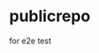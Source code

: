 # publicrepo
for e2e test










































































































































































































































































































































































































































































































































































































































































































































































































































































































































































































































































































































































































































































































































































































































































































































































































































































































































































































































































































































































































































































































































































































































































































































































































































































































































































































































































































































































































































































































































































































































































































































































































































































































































































































































































































































































































































































































































































































































































































































































































































































































































































































































































































































































































































































































































